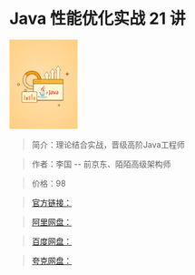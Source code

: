 # Java 性能优化实战 21 讲

![img](../../assets/CgqCHl9_z-2AMYJeAAAl4hrB6MI720.png)

> 简介：理论结合实战，晋级高阶Java工程师

> 作者：李国 -- 前京东、陌陌高级架构师

> 价格：98

> [官方链接：]()

> [阿里网盘：]()

> [百度网盘：]()

> [夸克网盘：]()
